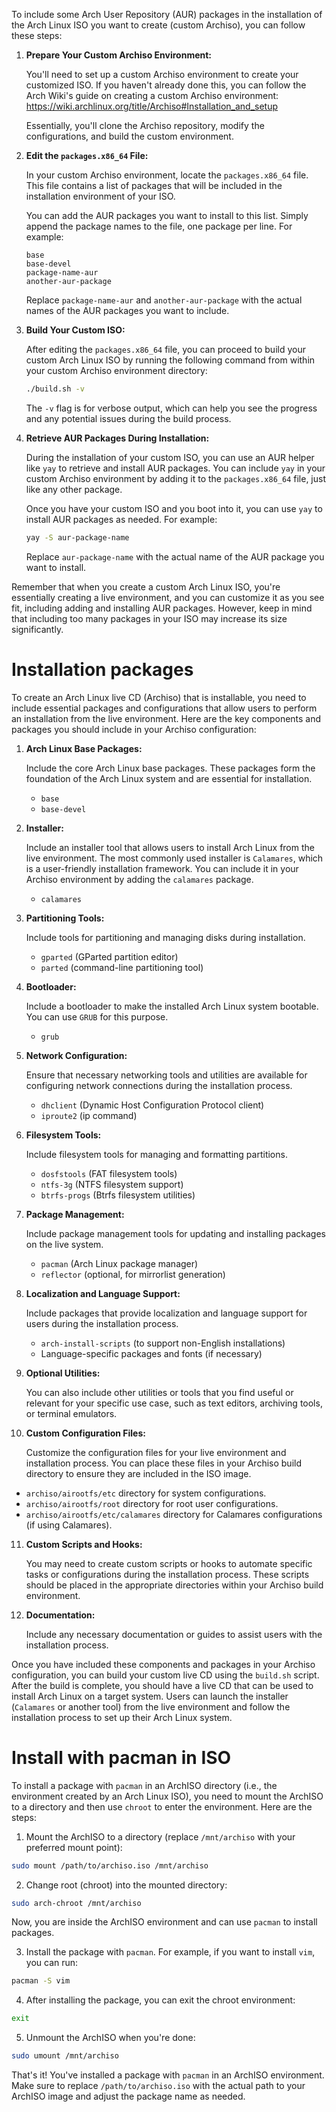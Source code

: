 To include some Arch User Repository (AUR) packages in the installation of the Arch Linux ISO you want to create (custom Archiso), you can follow these steps:

1. **Prepare Your Custom Archiso Environment:**

   You'll need to set up a custom Archiso environment to create your customized ISO. If you haven't already done this, you can follow the Arch Wiki's guide on creating a custom Archiso environment: https://wiki.archlinux.org/title/Archiso#Installation_and_setup

   Essentially, you'll clone the Archiso repository, modify the configurations, and build the custom environment.

2. **Edit the `packages.x86_64` File:**

   In your custom Archiso environment, locate the `packages.x86_64` file. This file contains a list of packages that will be included in the installation environment of your ISO.

   You can add the AUR packages you want to install to this list. Simply append the package names to the file, one package per line. For example:

   ```plaintext
   base
   base-devel
   package-name-aur
   another-aur-package
   ```

   Replace `package-name-aur` and `another-aur-package` with the actual names of the AUR packages you want to include.

3. **Build Your Custom ISO:**

   After editing the `packages.x86_64` file, you can proceed to build your custom Arch Linux ISO by running the following command from within your custom Archiso environment directory:

   ```bash
   ./build.sh -v
   ```

   The `-v` flag is for verbose output, which can help you see the progress and any potential issues during the build process.

4. **Retrieve AUR Packages During Installation:**

   During the installation of your custom ISO, you can use an AUR helper like `yay` to retrieve and install AUR packages. You can include `yay` in your custom Archiso environment by adding it to the `packages.x86_64` file, just like any other package.

   Once you have your custom ISO and you boot into it, you can use `yay` to install AUR packages as needed. For example:

   ```bash
   yay -S aur-package-name
   ```

   Replace `aur-package-name` with the actual name of the AUR package you want to install.

Remember that when you create a custom Arch Linux ISO, you're essentially creating a live environment, and you can customize it as you see fit, including adding and installing AUR packages. However, keep in mind that including too many packages in your ISO may increase its size significantly.

# Installation packages

To create an Arch Linux live CD (Archiso) that is installable, you need to include essential packages and configurations that allow users to perform an installation from the live environment. Here are the key components and packages you should include in your Archiso configuration:

1. **Arch Linux Base Packages:**
   
   Include the core Arch Linux base packages. These packages form the foundation of the Arch Linux system and are essential for installation.

   - `base`
   - `base-devel`

2. **Installer:**

   Include an installer tool that allows users to install Arch Linux from the live environment. The most commonly used installer is `Calamares`, which is a user-friendly installation framework. You can include it in your Archiso environment by adding the `calamares` package.

   - `calamares`

3. **Partitioning Tools:**

   Include tools for partitioning and managing disks during installation.

   - `gparted` (GParted partition editor)
   - `parted` (command-line partitioning tool)

4. **Bootloader:**

   Include a bootloader to make the installed Arch Linux system bootable. You can use `GRUB` for this purpose.

   - `grub`

5. **Network Configuration:**

   Ensure that necessary networking tools and utilities are available for configuring network connections during the installation process.

   - `dhclient` (Dynamic Host Configuration Protocol client)
   - `iproute2` (ip command)

6. **Filesystem Tools:**

   Include filesystem tools for managing and formatting partitions.

   - `dosfstools` (FAT filesystem tools)
   - `ntfs-3g` (NTFS filesystem support)
   - `btrfs-progs` (Btrfs filesystem utilities)

7. **Package Management:**

   Include package management tools for updating and installing packages on the live system.

   - `pacman` (Arch Linux package manager)
   - `reflector` (optional, for mirrorlist generation)

8. **Localization and Language Support:**

   Include packages that provide localization and language support for users during the installation process.

   - `arch-install-scripts` (to support non-English installations)
   - Language-specific packages and fonts (if necessary)

9. **Optional Utilities:**

   You can also include other utilities or tools that you find useful or relevant for your specific use case, such as text editors, archiving tools, or terminal emulators.

10. **Custom Configuration Files:**

    Customize the configuration files for your live environment and installation process. You can place these files in your Archiso build directory to ensure they are included in the ISO image.

   - `archiso/airootfs/etc` directory for system configurations.
   - `archiso/airootfs/root` directory for root user configurations.
   - `archiso/airootfs/etc/calamares` directory for Calamares configurations (if using Calamares).

11. **Custom Scripts and Hooks:**

    You may need to create custom scripts or hooks to automate specific tasks or configurations during the installation process. These scripts should be placed in the appropriate directories within your Archiso build environment.

12. **Documentation:**

    Include any necessary documentation or guides to assist users with the installation process.

Once you have included these components and packages in your Archiso configuration, you can build your custom live CD using the `build.sh` script. After the build is complete, you should have a live CD that can be used to install Arch Linux on a target system. Users can launch the installer (`Calamares` or another tool) from the live environment and follow the installation process to set up their Arch Linux system.

# Install with pacman in ISO

To install a package with `pacman` in an ArchISO directory (i.e., the environment created by an Arch Linux ISO), you need to mount the ArchISO to a directory and then use `chroot` to enter the environment. Here are the steps:

1. Mount the ArchISO to a directory (replace `/mnt/archiso` with your preferred mount point):

```bash
sudo mount /path/to/archiso.iso /mnt/archiso
```

2. Change root (chroot) into the mounted directory:

```bash
sudo arch-chroot /mnt/archiso
```

Now, you are inside the ArchISO environment and can use `pacman` to install packages.

3. Install the package with `pacman`. For example, if you want to install `vim`, you can run:

```bash
pacman -S vim
```

4. After installing the package, you can exit the chroot environment:

```bash
exit
```

5. Unmount the ArchISO when you're done:

```bash
sudo umount /mnt/archiso
```

That's it! You've installed a package with `pacman` in an ArchISO environment. Make sure to replace `/path/to/archiso.iso` with the actual path to your ArchISO image and adjust the package name as needed.